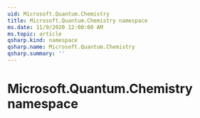 ```yaml
---
uid: Microsoft.Quantum.Chemistry
title: Microsoft.Quantum.Chemistry namespace
ms.date: 11/9/2020 12:00:00 AM
ms.topic: article
qsharp.kind: namespace
qsharp.name: Microsoft.Quantum.Chemistry
qsharp.summary: ''
---
```


# Microsoft.Quantum.Chemistry namespace




